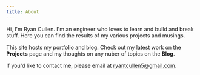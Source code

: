 ```yaml
---
title: About
---
```


Hi, I'm Ryan Cullen. I'm an engineer who loves to learn and build and break stuff. Here you can find the results of my various projects and musings.

This site hosts my portfolio and blog. Check out my latest work on the **Projects** page and my thoughts on any nuber of topics on the **Blog**.

If you'd like to contact me, please email at ryantcullen5@gmail.com.
